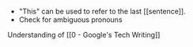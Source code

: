 - "This" can be used to refer to the last [[sentence]].
- Check for ambiguous pronouns

Understanding of [[0 - Google's Tech Writing]]
